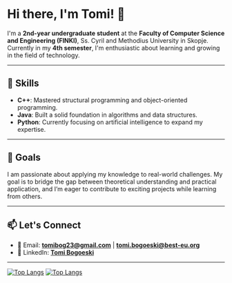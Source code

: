 # Hi there, I'm Tomi! 👋

I'm a **2nd-year undergraduate student** at the **Faculty of Computer Science and Engineering (FINKI)**, Ss. Cyril and Methodius University in Skopje. Currently in my **4th semester**, I'm enthusiastic about learning and growing in the field of technology.  

---

## 🔧 Skills  

- **C++**: Mastered structural programming and object-oriented programming.  
- **Java**: Built a solid foundation in algorithms and data structures.  
- **Python**: Currently focusing on artificial intelligence to expand my expertise.  

---

## 🎯 Goals  

I am passionate about applying my knowledge to real-world challenges. My goal is to bridge the gap between theoretical understanding and practical application, and I’m eager to contribute to exciting projects while learning from others.  

---

## 📫 Let's Connect  

- 📧 Email: **[tomibog23@gmail.com](mailto:tomibog23@gmail.com)** | **[tomi.bogoeski@best-eu.org](mailto:tomi.bogoeski@best-eu.org)**  
- 🔗 LinkedIn: **[Tomi Bogoeski](https://www.linkedin.com/in/tomi-bogoeski-72869023a/)**  

---

[![Top Langs](https://github-readme-stats.vercel.app/api/top-langs/?username=tomi-beep&layout=pie&theme=synthwave)](https://github.com/anuraghazra/github-readme-stats)
[![Top Langs](https://github-readme-stats.vercel.app/api/top-langs/?username=tomi-beep&theme=synthwave)](https://github.com/anuraghazra/github-readme-stats)
